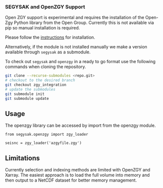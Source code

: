 ### SEGYSAK and  OpenZGY Support

Open ZGY support is experimental and requires the installation of the Open-Zgy
Python library from the Open Group. Currently this is not available via pip so
manual installation is required.

Please follow the [instructions](https://community.opengroup.org/osdu/platform/domain-data-mgmt-services/seismic/open-zgy/-/tree/master/python)
for installation.

Alternatively, if the module is not installed manually we make a version available
through `segysak` as a submodule.

To check out `segysak` and `openzgy` in a ready to go format use the following commands when cloning the repository.
```bash
git clone --recurse-submodules <repo.git>
# checkout to the desired branch
git checkout zgy_integration
# update the submodules
git submodule init
git submodule update
```

## Usage

The openzgy library can be accessed by import from the openzgy module.

```
from segysak.openzgy import zgy_loader

seisnc = zgy_loader('azgyfile.zgy')
```

## Limitations

Currently selection and indexing methods are limited with OpenZGY and Xarray.
The easiest approach is to load the full volume into memory and then output to
a NetCDF dataset for better memory management.

